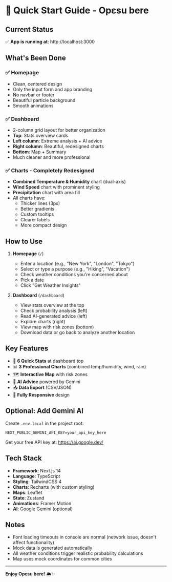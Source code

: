 # 🚀 Quick Start Guide - Opɛsu bere

## Current Status
✅ **App is running at**: http://localhost:3000

## What's Been Done

### ✅ Homepage
- Clean, centered design
- Only the input form and app branding
- No navbar or footer
- Beautiful particle background
- Smooth animations

### ✅ Dashboard
- 2-column grid layout for better organization
- **Top**: Stats overview cards
- **Left column**: Extreme analysis + AI advice
- **Right column**: Beautiful, redesigned charts
- **Bottom**: Map + Summary
- Much cleaner and more professional

### ✅ Charts - Completely Redesigned
- **Combined Temperature & Humidity** chart (dual-axis)
- **Wind Speed** chart with prominent styling
- **Precipitation** chart with area fill
- All charts have:
  - Thicker lines (3px)
  - Better gradients
  - Custom tooltips
  - Clearer labels
  - More compact design

## How to Use

1. **Homepage** (`/`)
   - Enter a location (e.g., "New York", "London", "Tokyo")
   - Select or type a purpose (e.g., "Hiking", "Vacation")
   - Check weather conditions you're concerned about
   - Pick a date
   - Click "Get Weather Insights"

2. **Dashboard** (`/dashboard`)
   - View stats overview at the top
   - Check probability analysis (left)
   - Read AI-generated advice (left)
   - Explore charts (right)
   - View map with risk zones (bottom)
   - Download data or go back to analyze another location

## Key Features

- 🎯 **6 Quick Stats** at dashboard top
- 📊 **3 Professional Charts** (combined temp/humidity, wind, rain)
- 🗺️ **Interactive Map** with risk zones
- 🤖 **AI Advice** powered by Gemini
- 📥 **Data Export** (CSV/JSON)
- 📱 **Fully Responsive** design

## Optional: Add Gemini AI

Create `.env.local` in the project root:
```env
NEXT_PUBLIC_GEMINI_API_KEY=your_api_key_here
```

Get your free API key at: https://ai.google.dev/

## Tech Stack

- **Framework**: Next.js 14
- **Language**: TypeScript
- **Styling**: TailwindCSS 4
- **Charts**: Recharts (with custom styling)
- **Maps**: Leaflet
- **State**: Zustand
- **Animations**: Framer Motion
- **AI**: Google Gemini (optional)

## Notes

- Font loading timeouts in console are normal (network issue, doesn't affect functionality)
- Mock data is generated automatically
- All weather conditions trigger realistic probability calculations
- Map uses mock coordinates for common cities

---

**Enjoy Opɛsu bere!** 🌦️✨
